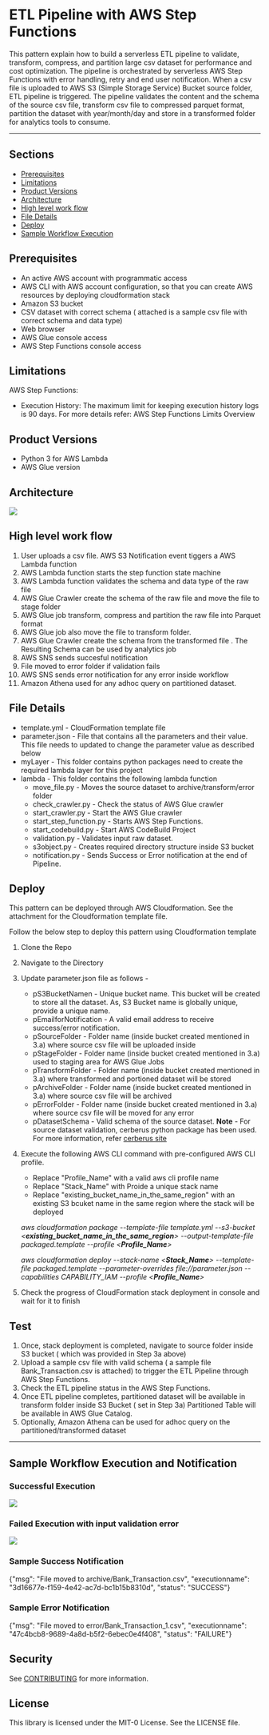 # ETL Pipeline with AWS Step Functions


This pattern explain how to build a serverless  ETL pipeline to validate, transform, compress, 
and partition large csv dataset for performance and cost optimization. 
The pipeline is orchestrated by serverless AWS Step Functions with error handling, retry and end user notification.
When a csv file is uploaded to AWS S3 (Simple Storage Service) Bucket source folder, ETL pipeline is triggered. 
The pipeline validates the content and the schema of the source csv file, transform csv file to compressed parquet format, 
partition the dataset with year/month/day  and store in a transformed folder for  analytics tools to consume.


---

## Sections
- [Prerequisites](#Prerequisites)
- [Limitations](#Limitations)
- [Product Versions](#Product-Versions)
- [Architecture](#Architecture)
- [High level work flow](#High-level-work-flow)
- [File Details](#File-Details)
- [Deploy](#Deploy)
- [Sample Workflow Execution](#Sample-Workflow-Execution-and-Notification)

## Prerequisites 

* An active AWS account with programmatic access
* AWS CLI with AWS account configuration, so that you can create AWS resources by deploying cloudformation stack
* Amazon S3 bucket 
* CSV dataset with correct schema ( attached is a sample csv file with correct schema and data type)
* Web browser
* AWS Glue console access
* AWS Step Functions console access



## Limitations
AWS Step Functions:

- Execution History: The maximum limit for keeping execution history logs is 90 days.
For more details refer: 
AWS Step Functions Limits Overview

## Product Versions
* Python 3 for AWS Lambda
* AWS Glue version

## Architecture


<img src="images/ETL_Orchestration.jpg">


## High level work flow

1. User uploads a csv file. AWS S3 Notification event tiggers a AWS Lambda function 
2. AWS Lambda function starts the step function state machine
3. AWS Lambda function validates the schema and data type of the raw file
4. AWS Glue Crawler create the schema of the raw file and move the file to stage folder
5. AWS Glue job transform, compress and partition the raw file into Parquet format
6. AWS Glue job also move the file to transform folder.
7. AWS Glue Crawler create the schema from the transformed file . The Resulting Schema can be used by analytics job
8. AWS SNS sends succesful notification
9. File moved to error folder if validation fails
10. AWS SNS sends error notification for any error inside workflow
11. Amazon Athena used for any adhoc query on partitioned dataset. 

## File Details
- template.yml - CloudFormation template file
- parameter.json - File that contains all the parameters and their value. This file needs to updated to change the parameter value as described below
 - myLayer - This folder contains python packages need to create the required lambda layer for this project
 - lambda - This folder contains the following lambda function
    - move_file.py - Moves the source dataset to archive/transform/error folder 
    - check_crawler.py - Check the status of AWS Glue crawler
    - start_crawler.py - Start the AWS Glue crawler
    - start_step_function.py - Starts AWS Step Functions.
    - start_codebuild.py - Start AWS CodeBuild Project
    - validation.py - Validates input raw dataset. 
    - s3object.py - Creates required directory structure inside S3 bucket
    - notification.py - Sends Success or Error notification at the end of Pipeline.

## Deploy
This pattern can be deployed through AWS Cloudformation. See the attachment for the Cloudformation template file.

Follow the below step to deploy this pattern using Cloudformation template

1.	Clone the Repo
2.	Navigate to the Directory
3.	Update parameter.json file as follows - 
    - pS3BucketNamen - Unique bucket name. This bucket will be created to store all the dataset. As, S3 Bucket name is globally unique, provide a unique name.
    - pEmailforNotification - A valid email address to receive success/error notification.
    - pSourceFolder - Folder name (inside bucket created mentioned in 3.a) where source csv file will be uploaded inside 
    - pStageFolder - Folder name (inside bucket created mentioned in 3.a) used to staging area for AWS Glue Jobs 
    - pTransformFolder - Folder name (inside bucket created mentioned in 3.a) where transformed and portioned dataset will be stored 
    - pArchiveFolder - Folder name (inside bucket created mentioned in 3.a) where source csv file will be archived 
    - pErrorFolder - Folder name (inside bucket created mentioned in 3.a) where source csv file will be moved for any error 
    - pDatasetSchema - Valid schema of the source dataset. **Note** - For source dataset validation, cerberus python package has been used. For more information, refer [cerberus site](https://cerberus-sanhe.readthedocs.io/usage.html#type)


4. Execute the following AWS CLI command with pre-configured AWS CLI profile. 
    - Replace "Profile_Name" with a valid aws cli profile name
    - Replace "Stack_Name" with Proide a unique stack name
    - Replace "existing_bucket_name_in_the_same_region" with an existing S3 bcuket name in the same region where the stack will be deployed

    *aws cloudformation package --template-file template.yml --s3-bucket <**existing_bucket_name_in_the_same_region**> --output-template-file packaged.template --profile <**Profile_Name**>*

    *aws cloudformation deploy --stack-name <**Stack_Name**> --template-file packaged.template  --parameter-overrides file://parameter.json --capabilities CAPABILITY_IAM --profile <**Profile_Name**>*
7.	Check the progress of CloudFormation stack deployment in console and wait for it to finish


## Test

1. Once, stack deployment is completed, navigate to source folder inside S3 bucket ( which was provided in Step 3a above)
2. Upload a sample csv file with valid schema ( a sample file Bank_Transaction.csv is attached) to trigger the ETL Pipeline through AWS Step Functions.
3. Check the ETL pipeline status in the AWS Step Functions.
4. Once ETL pipeline completes, partitioned dataset will be available in transform folder inside S3 Bucket ( set in Step 3a)
Partitioned Table will be available in AWS Glue Catalog. 
5. Optionally, Amazon Athena can be used for adhoc query on the partitioned/transformed dataset

---
## Sample Workflow Execution and Notification
### Successful Execution
<img src="images/Successful_Execution.png">


### Failed Execution with input validation error
<img src="images/Failed_Execution.png">



### Sample Success Notification

{"msg": "File moved to archive/Bank_Transaction.csv", "executionname": "3d16677e-f159-4e42-ac7d-bc1b15b8310d", "status": "SUCCESS"}

### Sample Error Notification
{"msg": "File moved to error/Bank_Transaction_1.csv", "executionname": "47c4bcb8-9689-4a8d-b5f2-6ebec0e4f408", "status": "FAILURE"}

## Security

See [CONTRIBUTING](CONTRIBUTING.md#security-issue-notifications) for more information.

## License
This library is licensed under the MIT-0 License. See the LICENSE file.

